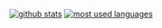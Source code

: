 [![github stats](https://github-readme-stats.vercel.app/api?username=vilhelmbergsoe&show_icons=true&title_color=fff&icon_color=79ff97&text_color=9f9f9f&bg_color=151515&count_private=true&theme=radical)](https://github.com/vilhelmbergsoe)
[![most used languages](https://github-readme-stats.vercel.app/api/top-langs/?username=vilhelmbergsoe&layout=compact&show_icons=true&title_color=fff&icon_color=79ff97&text_color=9f9f9f&bg_color=151515&count_private=true&theme=radical)](https://github.com/vilhelmbergsoe)
